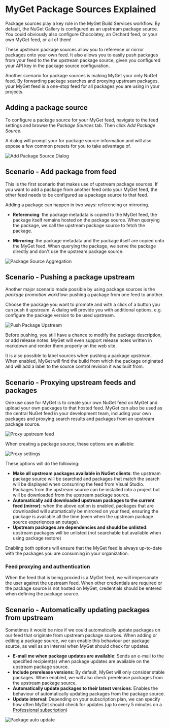 # MyGet Package Sources Explained

Package sources play a key role in the MyGet Build Services workflow. By default, the NuGet Gallery is configured as an upstream package source. You could obviously also configure Chocolatey, an Orchard feed, or your own MyGet feed, or all of them! 

These upstream package sources allow you to reference or mirror packages onto your own feed. It also allows you to easily push packages from your feed to the the upstream package source, given you configured your API key in the package source configuration.

Another scenario for package sources is making MyGet your only NuGet feed. By forwarding package searches and proxying upstream packages, your MyGet feed is a one-stop feed for all packages you are using in your projects.

## Adding a package source
To configure a package source for your MyGet feed, navigate to the feed settings and browse the *Package Sources* tab. Then click *Add Package Source*.

A dialog will prompt your for package source information and will also expose a few common presets for you to take advantage of.

![Add Package Source Dialog](Images/add_package_source.png)

## Scenario - Add package from feed
This is the first scenario that makes use of upstream package sources. If you want to add a package from another feed onto your MyGet feed, the other feed needs to be configured as a package source to that feed.

Adding a package can happen in two ways: referencing or mirroring.

* **Referencing**: the package metadata is copied to the MyGet feed, the package itself remains hosted on the package source. When querying the package, we call the upstream package source to fetch the package.

* **Mirroring**: the package metadata and the package itself are copied onto the MyGet feed. When querying the package, we serve the package directly and don't use the upstream package source.

![Package Source Aggregation](Images/Aggregate_Package_Sources.png)

## Scenario - Pushing a package upstream
Another major scenario made possible by using package sources is the *package promotion* workflow: pushing a package from one feed to another.

Choose the package you want to promote and with a click of a button you can push it upstream. A dialog will provide you with additional options, e.g. configure the package version to be used upstream. 

![Push Package Upstream](Images/push_package_upstream.png)

Before pushing, you still have a chance to modify the package description, or add release notes. MyGet will even support release notes written in markdown and render them properly on the web site.

It is also possible to label sources when pushing a package upstream. When enabled, MyGet will find the build from which the package originated and will add a label to the source control revision it was built from.

## Scenario - Proxying upstream feeds and packages
One use case for MyGet is to create your own NuGet feed on MyGet and upload your own packages to that hosted feed. MyGet can also be used as the central NuGet feed in your development team, including your own packages and proxying search results and packages from an upstream package source.

![Proxy upstream feed](Images/proxy-schema.png)

When creating a package source, these options are available:

![Proxy settings](Images/proxy-settings.png)

These options will do the following:

* **Make all upstream packages available in NuGet clients**: the upstream package source will be searched and packages that match the search will be displayed when consuming the feed from Visual Studio. Packages from the upstream source can be installed into a project but will be downloaded from the upstream package source.
* **Automatically add downloaded upstream packages to the current feed (mirror)**: when the above option is enabled, packages that are downloaded will automatically be mirrored on your feed, ensuring the package is available all the time (even when the upstream package source experiences an outage).
* **Upstream packages are dependencies and should be unlisted**: upstream packages will be unlisted (not searchable but available when using package restore)
 
Enabling both options will ensure that the MyGet feed is always up-to-date with the packages you are consuming in your organization.

### Feed proxying and authentication

When the feed that is being proxied is a MyGet feed, we will impersonate the user against the upstream feed. When other credentials are required or the package source is not hosted on MyGet, credentials should be entered when defining the package source.

## Scenario - Automatically updating packages from upstream
Sometimes it would be nice if we could automatically update packages on our feed that originate from upstream package sources. When adding or editing a package source, we can enable this behaviour per package source, as well as an interval when MyGet should check for updates.

* **E-mail me when package updates are available**: Sends an e-mail to the specified recipient(s) when package updates are available on the upstream package source.
* **Include prerelease versions**: By default, MyGet will only consider stable packages. When enabled, we will also check prerelease packages from the upstream package source.
* **Automatically update packages to their latest versions**: Enables the behaviour of automatically updating packages from the package source.
* **Update interval**: Depending on your subscription plan, we can specify how often MyGet should check for updates (up to every 5 minutes on a [Professional subscription](http://www.myget.org/plans))

![Package auto update](Images/auto-update.png)